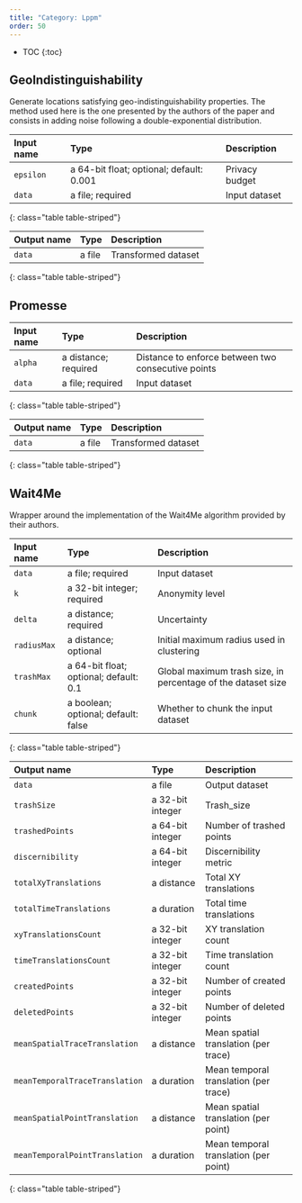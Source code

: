 ```yaml
---
title: "Category: Lppm"
order: 50
---
```


* TOC
{:toc}

## GeoIndistinguishability

Generate locations satisfying geo-indistinguishability properties. The method used here is the one presented by the authors of the paper and consists in adding noise following a double-exponential distribution.

| Input name | Type | Description |
|:-----------|:-----|:------------|
| `epsilon` | a 64-bit float; optional; default: 0.001 | Privacy budget |
| `data` | a file; required | Input dataset |
{: class="table table-striped"}

| Output name | Type | Description |
|:------------|:-----|:------------|
| `data` | a file | Transformed dataset |
{: class="table table-striped"}

## Promesse

| Input name | Type | Description |
|:-----------|:-----|:------------|
| `alpha` | a distance; required | Distance to enforce between two consecutive points |
| `data` | a file; required | Input dataset |
{: class="table table-striped"}

| Output name | Type | Description |
|:------------|:-----|:------------|
| `data` | a file | Transformed dataset |
{: class="table table-striped"}

## Wait4Me

Wrapper around the implementation of the Wait4Me algorithm provided by their authors.

| Input name | Type | Description |
|:-----------|:-----|:------------|
| `data` | a file; required | Input dataset |
| `k` | a 32-bit integer; required | Anonymity level |
| `delta` | a distance; required | Uncertainty |
| `radiusMax` | a distance; optional | Initial maximum radius used in clustering |
| `trashMax` | a 64-bit float; optional; default: 0.1 | Global maximum trash size, in percentage of the dataset size |
| `chunk` | a boolean; optional; default: false | Whether to chunk the input dataset |
{: class="table table-striped"}

| Output name | Type | Description |
|:------------|:-----|:------------|
| `data` | a file | Output dataset |
| `trashSize` | a 32-bit integer | Trash_size |
| `trashedPoints` | a 64-bit integer | Number of trashed points |
| `discernibility` | a 64-bit integer | Discernibility metric |
| `totalXyTranslations` | a distance | Total XY translations |
| `totalTimeTranslations` | a duration | Total time translations |
| `xyTranslationsCount` | a 32-bit integer | XY translation count |
| `timeTranslationsCount` | a 32-bit integer | Time translation count |
| `createdPoints` | a 32-bit integer | Number of created points |
| `deletedPoints` | a 32-bit integer | Number of deleted points |
| `meanSpatialTraceTranslation` | a distance | Mean spatial translation (per trace) |
| `meanTemporalTraceTranslation` | a duration | Mean temporal translation (per trace) |
| `meanSpatialPointTranslation` | a distance | Mean spatial translation (per point) |
| `meanTemporalPointTranslation` | a duration | Mean temporal translation (per point) |
{: class="table table-striped"}

